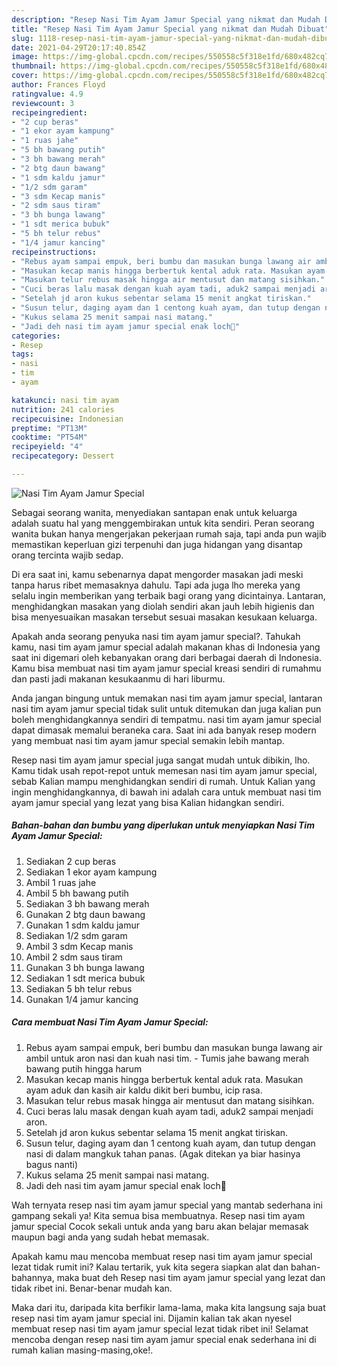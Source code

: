 ```yaml
---
description: "Resep Nasi Tim Ayam Jamur Special yang nikmat dan Mudah Dibuat"
title: "Resep Nasi Tim Ayam Jamur Special yang nikmat dan Mudah Dibuat"
slug: 1118-resep-nasi-tim-ayam-jamur-special-yang-nikmat-dan-mudah-dibuat
date: 2021-04-29T20:17:40.854Z
image: https://img-global.cpcdn.com/recipes/550558c5f318e1fd/680x482cq70/nasi-tim-ayam-jamur-special-foto-resep-utama.jpg
thumbnail: https://img-global.cpcdn.com/recipes/550558c5f318e1fd/680x482cq70/nasi-tim-ayam-jamur-special-foto-resep-utama.jpg
cover: https://img-global.cpcdn.com/recipes/550558c5f318e1fd/680x482cq70/nasi-tim-ayam-jamur-special-foto-resep-utama.jpg
author: Frances Floyd
ratingvalue: 4.9
reviewcount: 3
recipeingredient:
- "2 cup beras"
- "1 ekor ayam kampung"
- "1 ruas jahe"
- "5 bh bawang putih"
- "3 bh bawang merah"
- "2 btg daun bawang"
- "1 sdm kaldu jamur"
- "1/2 sdm garam"
- "3 sdm Kecap manis"
- "2 sdm saus tiram"
- "3 bh bunga lawang"
- "1 sdt merica bubuk"
- "5 bh telur rebus"
- "1/4 jamur kancing"
recipeinstructions:
- "Rebus ayam sampai empuk, beri bumbu dan masukan bunga lawang air ambil untuk aron nasi dan kuah nasi tim. Tumis jahe bawang merah bawang putih hingga harum"
- "Masukan kecap manis hingga berbertuk kental aduk rata. Masukan ayam aduk dan kasih air kaldu dikit beri bumbu, icip rasa."
- "Masukan telur rebus masak hingga air mentusut dan matang sisihkan."
- "Cuci beras lalu masak dengan kuah ayam tadi, aduk2 sampai menjadi aron."
- "Setelah jd aron kukus sebentar selama 15 menit angkat tiriskan."
- "Susun telur, daging ayam dan 1 centong kuah ayam, dan tutup dengan nasi di dalam mangkuk tahan panas. (Agak ditekan ya biar hasinya bagus nanti)"
- "Kukus selama 25 menit sampai nasi matang."
- "Jadi deh nasi tim ayam jamur special enak loch🥰"
categories:
- Resep
tags:
- nasi
- tim
- ayam

katakunci: nasi tim ayam 
nutrition: 241 calories
recipecuisine: Indonesian
preptime: "PT13M"
cooktime: "PT54M"
recipeyield: "4"
recipecategory: Dessert

---
```



![Nasi Tim Ayam Jamur Special](https://img-global.cpcdn.com/recipes/550558c5f318e1fd/680x482cq70/nasi-tim-ayam-jamur-special-foto-resep-utama.jpg)

Sebagai seorang wanita, menyediakan santapan enak untuk keluarga adalah suatu hal yang menggembirakan untuk kita sendiri. Peran seorang  wanita bukan hanya mengerjakan pekerjaan rumah saja, tapi anda pun wajib memastikan keperluan gizi terpenuhi dan juga hidangan yang disantap orang tercinta wajib sedap.

Di era  saat ini, kamu sebenarnya dapat mengorder masakan jadi meski tanpa harus ribet memasaknya dahulu. Tapi ada juga lho mereka yang selalu ingin memberikan yang terbaik bagi orang yang dicintainya. Lantaran, menghidangkan masakan yang diolah sendiri akan jauh lebih higienis dan bisa menyesuaikan masakan tersebut sesuai masakan kesukaan keluarga. 



Apakah anda seorang penyuka nasi tim ayam jamur special?. Tahukah kamu, nasi tim ayam jamur special adalah makanan khas di Indonesia yang saat ini digemari oleh kebanyakan orang dari berbagai daerah di Indonesia. Kamu bisa membuat nasi tim ayam jamur special kreasi sendiri di rumahmu dan pasti jadi makanan kesukaanmu di hari liburmu.

Anda jangan bingung untuk memakan nasi tim ayam jamur special, lantaran nasi tim ayam jamur special tidak sulit untuk ditemukan dan juga kalian pun boleh menghidangkannya sendiri di tempatmu. nasi tim ayam jamur special dapat dimasak memalui beraneka cara. Saat ini ada banyak resep modern yang membuat nasi tim ayam jamur special semakin lebih mantap.

Resep nasi tim ayam jamur special juga sangat mudah untuk dibikin, lho. Kamu tidak usah repot-repot untuk memesan nasi tim ayam jamur special, sebab Kalian mampu menghidangkan sendiri di rumah. Untuk Kalian yang ingin menghidangkannya, di bawah ini adalah cara untuk membuat nasi tim ayam jamur special yang lezat yang bisa Kalian hidangkan sendiri.

<!--inarticleads1-->

##### Bahan-bahan dan bumbu yang diperlukan untuk menyiapkan Nasi Tim Ayam Jamur Special:

1. Sediakan 2 cup beras
1. Sediakan 1 ekor ayam kampung
1. Ambil 1 ruas jahe
1. Ambil 5 bh bawang putih
1. Sediakan 3 bh bawang merah
1. Gunakan 2 btg daun bawang
1. Gunakan 1 sdm kaldu jamur
1. Sediakan 1/2 sdm garam
1. Ambil 3 sdm Kecap manis
1. Ambil 2 sdm saus tiram
1. Gunakan 3 bh bunga lawang
1. Sediakan 1 sdt merica bubuk
1. Sediakan 5 bh telur rebus
1. Gunakan 1/4 jamur kancing




<!--inarticleads2-->

##### Cara membuat Nasi Tim Ayam Jamur Special:

1. Rebus ayam sampai empuk, beri bumbu dan masukan bunga lawang air ambil untuk aron nasi dan kuah nasi tim. - Tumis jahe bawang merah bawang putih hingga harum
1. Masukan kecap manis hingga berbertuk kental aduk rata. Masukan ayam aduk dan kasih air kaldu dikit beri bumbu, icip rasa.
1. Masukan telur rebus masak hingga air mentusut dan matang sisihkan.
1. Cuci beras lalu masak dengan kuah ayam tadi, aduk2 sampai menjadi aron.
1. Setelah jd aron kukus sebentar selama 15 menit angkat tiriskan.
1. Susun telur, daging ayam dan 1 centong kuah ayam, dan tutup dengan nasi di dalam mangkuk tahan panas. (Agak ditekan ya biar hasinya bagus nanti)
1. Kukus selama 25 menit sampai nasi matang.
1. Jadi deh nasi tim ayam jamur special enak loch🥰




Wah ternyata resep nasi tim ayam jamur special yang mantab sederhana ini gampang sekali ya! Kita semua bisa membuatnya. Resep nasi tim ayam jamur special Cocok sekali untuk anda yang baru akan belajar memasak maupun bagi anda yang sudah hebat memasak.

Apakah kamu mau mencoba membuat resep nasi tim ayam jamur special lezat tidak rumit ini? Kalau tertarik, yuk kita segera siapkan alat dan bahan-bahannya, maka buat deh Resep nasi tim ayam jamur special yang lezat dan tidak ribet ini. Benar-benar mudah kan. 

Maka dari itu, daripada kita berfikir lama-lama, maka kita langsung saja buat resep nasi tim ayam jamur special ini. Dijamin kalian tak akan nyesel membuat resep nasi tim ayam jamur special lezat tidak ribet ini! Selamat mencoba dengan resep nasi tim ayam jamur special enak sederhana ini di rumah kalian masing-masing,oke!.

